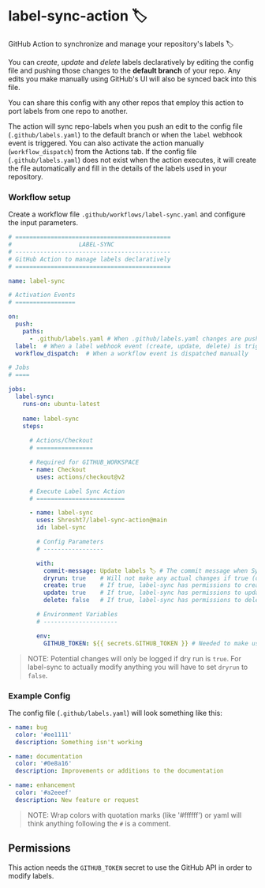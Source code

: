# label-sync-action 🏷

GitHub Action to synchronize and manage your repository's labels 🏷

You can _create_, _update_ and _delete_ labels declaratively by editing the config file and pushing those changes to the **default branch** of your repo. Any edits you make manually using GitHub's UI will also be synced back into this file.

You can share this config with any other repos that employ this action to port labels from one repo to another.

The action will sync repo-labels when you push an edit to the config file (`.github/labels.yaml`) to the default branch or when the `label` webhook event is triggered. You can also activate the action manually (`workflow_dispatch`) from the Actions tab.
If the config file (`.github/labels.yaml`) does not exist when the action executes, it will create the file automatically and fill in the details of the labels used in your repository.

### Workflow setup

Create a workflow file `.github/workflows/label-sync.yaml` and configure the input parameters.

```yaml
# ============================================
#                   LABEL-SYNC
# --------------------------------------------
# GitHub Action to manage labels declaratively
# ============================================

name: label-sync

# Activation Events
# =================

on:
  push:
    paths:
      - .github/labels.yaml # When .github/labels.yaml changes are pushed to the default branch
  label:  # When a label webhook event (create, update, delete) is triggered
  workflow_dispatch:  # When a workflow event is dispatched manually

# Jobs
# ====

jobs:
  label-sync:
    runs-on: ubuntu-latest
    
    name: label-sync
    steps:
    
      # Actions/Checkout
      # ================

      # Required for GITHUB_WORKSPACE
      - name: Checkout
        uses: actions/checkout@v2

      # Execute Label Sync Action
      # =========================

      - name: label-sync
        uses: Shresht7/label-sync-action@main
        id: label-sync

        # Config Parameters
        # -----------------

        with:
          commit-message: Update labels 🏷 # The commit message when SynLabel updates .github/labels.yaml file in the repo (default: label-sync Update)
          dryrun: true    # Will not make any actual changes if true (default: true)
          create: true    # If true, label-sync has permissions to create labels (default: true)
          update: true    # If true, label-sync has permissions to update labels (default: true)
          delete: false   # If true, label-sync has permissions to delete labels (default: false)

        # Environment Variables
        # ---------------------

        env:
          GITHUB_TOKEN: ${{ secrets.GITHUB_TOKEN }} # Needed to make use of the GitHub API to modify labels and update .github/labels.yaml file
```
> NOTE: Potential changes will only be logged if dry run is `true`. For label-sync to actually modify anything you will have to set `dryrun` to `false`.

### Example Config

The config file (`.github/labels.yaml`) will look something like this:

```yaml
- name: bug
  color: '#ee1111'
  description: Something isn't working

- name: documentation
  color: '#0e8a16'
  description: Improvements or additions to the documentation

- name: enhancement
  color: '#a2eeef'
  description: New feature or request

```

> NOTE: Wrap colors with quotation marks (like '#ffffff') or yaml will think anything following the `#` is a comment.

## Permissions

This action needs the `GITHUB_TOKEN` secret to use the GitHub API in order to modify labels.
